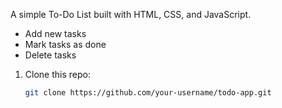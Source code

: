 

A simple To-Do List built with HTML, CSS, and JavaScript.

- Add new tasks  
- Mark tasks as done  
- Delete tasks  

1. Clone this repo:
   ```bash
   git clone https://github.com/your-username/todo-app.git
